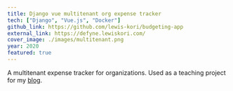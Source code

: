 ```yaml
---
title: Django vue multitenant org expense tracker
tech: ["Django", "Vue.js", "Docker"]
github_link: https://github.com/lewis-kori/budgeting-app
external_link: https://defyne.lewiskori.com/
cover_image: ./images/multitenant.png
year: 2020
featured: true
---
```


A multitenant expense tracker for organizations. Used as a teaching project for my [blog](/series/intro-to-multi-tenant-apps-with-django/).
